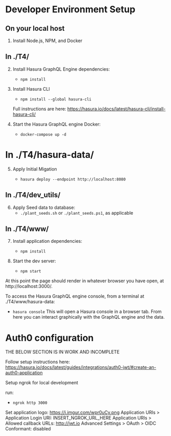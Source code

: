 # Developer Environment Setup

## On your local host

1. Install Node.js, NPM, and Docker

## In ./T4/

2. Install Hasura GraphQL Engine dependencies:

   - `npm install`

3. Install Hasura CLI

   - `npm install --global hasura-cli`

   Full instructions are here: https://hasura.io/docs/latest/hasura-cli/install-hasura-cli/

4. Start the Hasura GraphQL engine Docker:

   - `docker-compose up -d`

# In ./T4/hasura-data/

5. Apply Initial Migation

   - `hasura deploy --endpoint http://localhost:8080`

## In ./T4/dev_utils/

6. Apply Seed data to database:
   - `./plant_seeds.sh` or `./plant_seeds.ps1`, as applicable

## In ./T4/www/

7. Install application dependencies:

   - `npm install`



8. Start the dev server:
   - `npm start`

At this point the page should render in whatever browser you have open, at http://localhost:3000/. 

To access the Hasura GraphQL engine console, from a terminal at ./T4/www/hasura-data:
   - `hasura console`
   This will open a Hasura console in a browser tab.  From here you can interact graphically with the GraphQL engine and the data.

# Auth0 configuration

THE BELOW SECTION IS IN WORK AND INCOMPLETE

Follow setup instructions here: https://hasura.io/docs/latest/guides/integrations/auth0-jwt/#create-an-auth0-application

Setup ngrok for local development

run: 
   - `ngrok http 3000`
   
Set application logo: https://i.imgur.com/wpr0uCy.png
Application URIs > Application Login URI: INSERT_NGROK_URL_HERE
Application URIs > Allowed callback URLs: http://jwt.io
Advanced Settings > OAuth > OIDC Conformant: disabled
